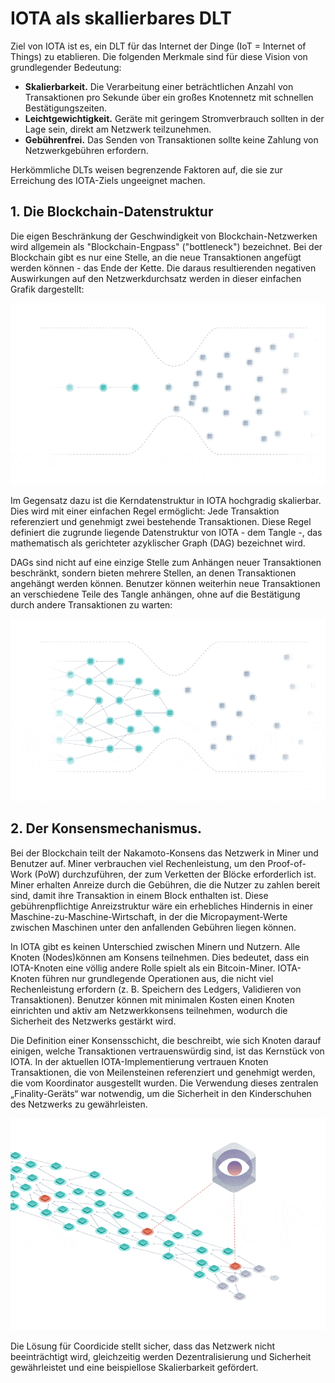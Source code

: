 # IOTA als skallierbares DLT

Ziel von IOTA ist es, ein DLT für das Internet der Dinge (IoT = Internet of Things) zu etablieren. Die folgenden Merkmale sind für diese Vision von grundlegender Bedeutung:

- **Skalierbarkeit.** Die Verarbeitung einer beträchtlichen Anzahl von Transaktionen pro Sekunde über ein großes Knotennetz mit schnellen Bestätigungszeiten.
- **Leichtgewichtigkeit.** Geräte mit geringem Stromverbrauch sollten in der Lage sein, direkt am Netzwerk teilzunehmen.
- **Gebührenfrei.** Das Senden von Transaktionen sollte keine Zahlung von Netzwerkgebühren erfordern.

Herkömmliche DLTs weisen begrenzende Faktoren auf, die sie zur Erreichung des IOTA-Ziels ungeeignet machen.

## 1. Die Blockchain-Datenstruktur

Die eigen Beschränkung der Geschwindigkeit von Blockchain-Netzwerken wird allgemein als "Blockchain-Engpass" ("bottleneck") bezeichnet. Bei der Blockchain gibt es nur eine Stelle, an die neue Transaktionen angefügt werden können - das Ende der Kette. Die daraus resultierenden negativen Auswirkungen auf den Netzwerkdurchsatz werden in dieser einfachen Grafik dargestellt:

![01_blockchain_bottleneck](assets/01_blockchain_bottleneck.gif)

Im Gegensatz dazu ist die Kerndatenstruktur in IOTA hochgradig skalierbar. Dies wird mit einer einfachen Regel ermöglicht: Jede Transaktion referenziert und genehmigt zwei bestehende Transaktionen. Diese Regel definiert die zugrunde liegende Datenstruktur von IOTA - dem Tangle -, das mathematisch als gerichteter azyklischer Graph (DAG) bezeichnet wird.

DAGs sind nicht auf eine einzige Stelle zum Anhängen neuer Transaktionen beschränkt, sondern bieten mehrere Stellen, an denen Transaktionen angehängt werden können. Benutzer können weiterhin neue Transaktionen an verschiedene Teile des Tangle anhängen, ohne auf die Bestätigung durch andere Transaktionen zu warten:

![01_tangle_bottleneck](assets/01_tangle_bottleneck.gif)

## 2. Der Konsensmechanismus.

Bei der Blockchain teilt der Nakamoto-Konsens das Netzwerk in Miner und Benutzer auf. Miner verbrauchen viel Rechenleistung, um den Proof-of-Work (PoW) durchzuführen, der zum Verketten der Blöcke erforderlich ist. Miner erhalten Anreize durch die Gebühren, die die Nutzer zu zahlen bereit sind, damit ihre Transaktion in einem Block enthalten ist. Diese gebührenpflichtige Anreizstruktur wäre ein erhebliches Hindernis in einer Maschine-zu-Maschine-Wirtschaft, in der die Micropayment-Werte zwischen Maschinen unter den anfallenden Gebühren liegen können.

In IOTA gibt es keinen Unterschied zwischen Minern und Nutzern. Alle Knoten (Nodes)können am Konsens teilnehmen. Dies bedeutet, dass ein IOTA-Knoten eine völlig andere Rolle spielt als ein Bitcoin-Miner. IOTA-Knoten führen nur grundlegende Operationen aus, die nicht viel Rechenleistung erfordern (z. B. Speichern des Ledgers, Validieren von Transaktionen). Benutzer können mit minimalen Kosten einen Knoten einrichten und aktiv am Netzwerkkonsens teilnehmen, wodurch die Sicherheit des Netzwerks gestärkt wird.

Die Definition einer Konsensschicht, die beschreibt, wie sich Knoten darauf einigen, welche Transaktionen vertrauenswürdig sind, ist das Kernstück von IOTA. In der aktuellen IOTA-Implementierung vertrauen Knoten Transaktionen, die von Meilensteinen referenziert und genehmigt werden, die vom Koordinator ausgestellt wurden. Die Verwendung dieses zentralen „Finality-Geräts“ war notwendig, um die Sicherheit in den Kinderschuhen des Netzwerks zu gewährleisten.

![01_milestones](assets/01_milestones.gif)

Die Lösung für Coordicide stellt sicher, dass das Netzwerk nicht beeinträchtigt wird, gleichzeitig werden Dezentralisierung und Sicherheit gewährleistet und eine beispiellose Skalierbarkeit gefördert.